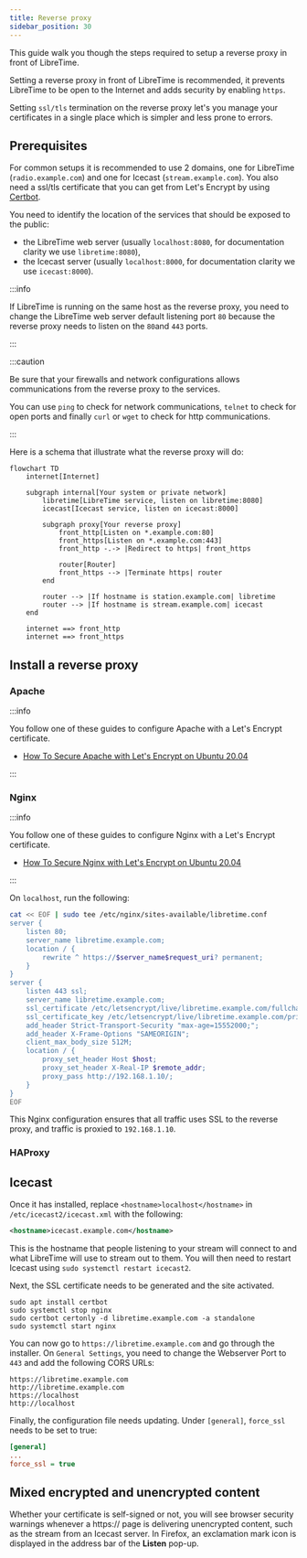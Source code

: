 ```yaml
---
title: Reverse proxy
sidebar_position: 30
---
```


This guide walk you though the steps required to setup a reverse proxy in front of LibreTime.

Setting a reverse proxy in front of LibreTime is recommended, it prevents LibreTime to be
open to the Internet and adds security by enabling `https`.

Setting `ssl/tls` termination on the reverse proxy let's you manage your certificates in
a single place which is simpler and less prone to errors.

## Prerequisites

For common setups it is recommended to use 2 domains, one for LibreTime (`radio.example.com`) and one for Icecast (`stream.example.com`). You also need a ssl/tls certificate that you can get from Let's Encrypt by using [Certbot](https://certbot.eff.org/).

You need to identify the location of the services that should be exposed to the public:

- the LibreTime web server (usually `localhost:8080`, for documentation clarity we use `libretime:8080`),
- the Icecast server (usually `localhost:8000`, for documentation clarity we use `icecast:8000`).

:::info

If LibreTime is running on the same host as the reverse proxy, you need to change the LibreTime web server default listening port `80` because the reverse proxy needs to listen on the `80`and `443` ports.

:::

:::caution

Be sure that your firewalls and network configurations allows communications from the reverse proxy to the services.

You can use `ping` to check for network communications, `telnet` to check for open ports and finally `curl` or `wget` to check for http communications.

:::

Here is a schema that illustrate what the reverse proxy will do:

```mermaid
flowchart TD
    internet[Internet]

    subgraph internal[Your system or private network]
        libretime[LibreTime service, listen on libretime:8080]
        icecast[Icecast service, listen on icecast:8000]

        subgraph proxy[Your reverse proxy]
            front_http[Listen on *.example.com:80]
            front_https[Listen on *.example.com:443]
            front_http -.-> |Redirect to https| front_https

            router[Router]
            front_https --> |Terminate https| router
        end

        router --> |If hostname is station.example.com| libretime
        router --> |If hostname is stream.example.com| icecast
    end

    internet ==> front_http
    internet ==> front_https
```

## Install a reverse proxy

### Apache

:::info

You follow one of these guides to configure Apache with a Let's Encrypt certificate.

- [How To Secure Apache with Let's Encrypt on Ubuntu 20.04](https://www.digitalocean.com/community/tutorials/how-to-secure-apache-with-let-s-encrypt-on-ubuntu-20-04)

:::

### Nginx

:::info

You follow one of these guides to configure Nginx with a Let's Encrypt certificate.

- [How To Secure Nginx with Let's Encrypt on Ubuntu 20.04](https://www.digitalocean.com/community/tutorials/how-to-secure-nginx-with-let-s-encrypt-on-ubuntu-20-04)

:::

On `localhost`, run the following:

```bash
cat << EOF | sudo tee /etc/nginx/sites-available/libretime.conf
server {
    listen 80;
    server_name libretime.example.com;
    location / {
        rewrite ^ https://$server_name$request_uri? permanent;
    }
}
server {
    listen 443 ssl;
    server_name libretime.example.com;
    ssl_certificate /etc/letsencrypt/live/libretime.example.com/fullchain.pem;
    ssl_certificate_key /etc/letsencrypt/live/libretime.example.com/privkey.pem;
    add_header Strict-Transport-Security "max-age=15552000;";
    add_header X-Frame-Options "SAMEORIGIN";
    client_max_body_size 512M;
    location / {
        proxy_set_header Host $host;
        proxy_set_header X-Real-IP $remote_addr;
        proxy_pass http://192.168.1.10/;
    }
}
EOF
```

This Nginx configuration ensures that all traffic uses SSL to the reverse proxy, and
traffic is proxied to `192.168.1.10`.

### HAProxy

## Icecast

Once it has installed, replace `<hostname>localhost</hostname>` in `/etc/icecast2/icecast.xml` with the following:

```xml
<hostname>icecast.example.com</hostname>
```

This is the hostname that people listening to your stream will connect to and what
LibreTime will use to stream out to them. You will then need to restart Icecast using `sudo systemctl restart icecast2`.

Next, the SSL certificate needs to be generated and the site activated.

```
sudo apt install certbot
sudo systemctl stop nginx
sudo certbot certonly -d libretime.example.com -a standalone
sudo systemctl start nginx
```

You can now go to `https://libretime.example.com` and go
through the installer. On `General Settings`, you need to change the Webserver Port to
`443` and add the following CORS URLs:

```
https://libretime.example.com
http://libretime.example.com
https://localhost
http://localhost
```

Finally, the configuration file needs updating. Under `[general]`, `force_ssl`
needs to be set to true:

```ini
[general]
...
force_ssl = true
```

## Mixed encrypted and unencrypted content

Whether your certificate is self-signed or not, you will see browser security warnings whenever a https:// page is delivering unencrypted content, such as the stream from an Icecast server. In Firefox, an exclamation mark icon is displayed in the address bar of the **Listen** pop-up.

<!-- In some deployments, the LibreTime server is deployed behind a reverse proxy,
for example in containerization use-cases such as Docker and LXC. LibreTime
makes extensive use of its API for some site features, which causes
[Cross-Origin Resource Sharing (CORS)](https://developer.mozilla.org/en-US/docs/Web/HTTP/CORS)
to occur. By default, CORS requests are blocked by your browser and the origins
need to be added to the **Allowed CORS URLs** block in
[**General Settings**](../../user-manual/settings.md). These origins should include any
domains that are used externally to connect to your reverse proxy that you
want handled by LibreTime. These URLS can also be set during the first run configuration
that's displayed when you first install LibreTime

### Reverse proxy basics

A reverse proxy allows the LibreTime server to not be connected to the open internet. In
this configuration, it's rather behind another server that proxies traffic to it from
users. This provides some advantages in the containerization space, as this means that
the containers can be on their own internal network, protected from outside access.

A reverse proxy also allows SSL to be terminated in a single location for multiple sites.
This means that all your traffic to the proxy from clients is encrypted, but the reverse
proxy's traffic to the containers on the internal network isn't. All the SSL certificates
live on the reverse proxy and can be renewed there instead of on the individual
containers. -->
